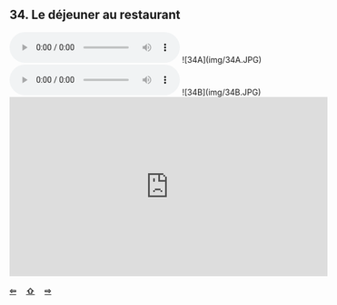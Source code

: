 ## 34. Le déjeuner au restaurant

  <audio controls>
    <source src="sound/34A.ogg"></source>
  </audio>
![34A](img/34A.JPG)

  <audio controls>
    <source src="sound/34B.ogg"></source>
  </audio>
![34B](img/34B.JPG)

<iframe width="560" height="315" src="https://www.youtube.com/embed/DdQjb_K8loU" frameborder="0" allow="accelerometer; autoplay; encrypted-media; gyroscope; picture-in-picture" allowfullscreen></iframe>

<p style='font-weight:bolder'>
  <a href='33.html' title='Önceki sayfa'>⇦</a>&emsp;
  <a href='..' title='Ana sayfa'>⇧</a>&emsp;
  <a href='35.html' title='Sonraki sayfa'>⇨</a>
</p>